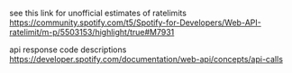 see this link for unofficial estimates of ratelimits
https://community.spotify.com/t5/Spotify-for-Developers/Web-API-ratelimit/m-p/5503153/highlight/true#M7931

api response code descriptions
https://developer.spotify.com/documentation/web-api/concepts/api-calls